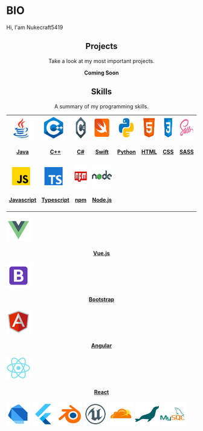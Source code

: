 # BIO

Hi, I'am Nukecraft5419

<h2 align="center">Projects</h2>
<p align="center">Take a look at my most important projects.</p>
<p align="center"><b>Coming Soon</b></p>

<h2 align="center">Skills</h2>
<p align="center">A summary of my programming skills.</p>

<p align="center">
<table>
  <tr>
    <td>
    <a href="" target="_blank" align="center" align="center">
    <img src='https://raw.githubusercontent.com/Nukecraft5419/Nukecraft5419/master/skills/java.png' height='64px'/>
    <h4>Java</h4>
    </a>
    </td>
    <td>
    <a href="" target="_blank" align="center" align="center">
    <img src='https://raw.githubusercontent.com/Nukecraft5419/Nukecraft5419/master/skills/c++.png' height='64px'/>
    <h4>C++</h4>
    </a>
    </td>
    <td>
    <a href="" target="_blank" align="center">
    <img src='https://raw.githubusercontent.com/Nukecraft5419/Nukecraft5419/master/skills/c-sharp.png' height='64px'/>
    <h4>C#</h4>
    </a>
    </td>
    <td>
    <a href="" target="_blank" align="center">
    <img src='https://raw.githubusercontent.com/Nukecraft5419/Nukecraft5419/master/skills/swift.png' height='64px'/>
    <h4>Swift</h4>
    </a>
    </td>
    <td>
    <a href="" target="_blank" align="center">
    <img src='https://raw.githubusercontent.com/Nukecraft5419/Nukecraft5419/master/skills/python.png' height='64px'/>
    <h4>Python</h4>
    </a>
    </td>
    <td>
    <a href="" target="_blank" align="center">
    <img src='https://raw.githubusercontent.com/Nukecraft5419/Nukecraft5419/master/skills/html.png' height='64px'/>
    <h4>HTML</h4>
    </a>
    </td>
    <td>
    <a href="" target="_blank" align="center">
    <img src='https://raw.githubusercontent.com/Nukecraft5419/Nukecraft5419/master/skills/css3.png' height='64px'/>
    <h4>CSS</h4>
    </a>
    </td>
    <td>
    <a href="" target="_blank" align="center">
    <img src='https://raw.githubusercontent.com/Nukecraft5419/Nukecraft5419/master/skills/sass.png' height='64px'/>
    <h4>SASS</h4>
    </a>
    </td>
    <tr>
    <td>
    <a href="" target="_blank" align="center">
    <img src='https://raw.githubusercontent.com/Nukecraft5419/Nukecraft5419/master/skills/javascript.png' height='64px'/>
    <h4>Javascript</h4>
    <a>
    </td>
    <td>
    <a href="" target="_blank" align="center">
    <img src='https://raw.githubusercontent.com/Nukecraft5419/Nukecraft5419/master/skills/typescript.png' height='64px'/>
    <h4>Typescript</h4>
    <a>
    </td>
    <td>
    <a href="" target="_blank" align="center">
    <img src='https://raw.githubusercontent.com/Nukecraft5419/Nukecraft5419/master/skills/npm.png' height='64px'/>
    <h4>npm</h4>
    <a>
    </td>
    <td>
    <a href="" target="_blank" align="center">
    <img src='https://raw.githubusercontent.com/Nukecraft5419/Nukecraft5419/master/skills/nodejs.png' height='64px'/>
    <h4>Node.js</h4>
    <a>
    </td>
    </tr>
</table>

<a href="" target="_blank" align="center">
<img src='https://raw.githubusercontent.com/Nukecraft5419/Nukecraft5419/master/skills/vuejs.png' height='64px'/>
<h4>Vue.js</h4>
<a>
<a href="https://getbootstrap.com" target="_blank" align="center">
<img src='https://raw.githubusercontent.com/Nukecraft5419/Nukecraft5419/master/skills/bootstrap.png' height='64px'/>
<h4>Bootstrap</h4>
</a>
<a href="https://angular.io" target="_blank" align="center">
<img src='https://raw.githubusercontent.com/Nukecraft5419/Nukecraft5419/master/skills/angularjs.png' height='64px'/>
<h4>Angular</h4>
</a>
<a href="https://reactjs.org" target="_blank" align="center">
<img src='https://raw.githubusercontent.com/Nukecraft5419/Nukecraft5419/master/skills/react.png' height='64px'/>
<h4>React</h4>
</a>
<img src='https://raw.githubusercontent.com/Nukecraft5419/Nukecraft5419/master/skills/dart.png' height='64px'/>
<img src='https://raw.githubusercontent.com/Nukecraft5419/Nukecraft5419/master/skills/flutter.png' height='64px'/>
<img src='https://raw.githubusercontent.com/Nukecraft5419/Nukecraft5419/master/skills/blender.png' height='64px'/>
<img src='https://raw.githubusercontent.com/Nukecraft5419/Nukecraft5419/master/skills/unreal-engine.png' height='64px'/>
<img src='https://raw.githubusercontent.com/Nukecraft5419/Nukecraft5419/master/skills/cloudflare.png' height='64px'/>
<img src='https://raw.githubusercontent.com/Nukecraft5419/Nukecraft5419/master/skills/mariadb.png' height='64px'/>
<img src='https://raw.githubusercontent.com/Nukecraft5419/Nukecraft5419/master/skills/mysql.png' height='64px'/>
</p>
